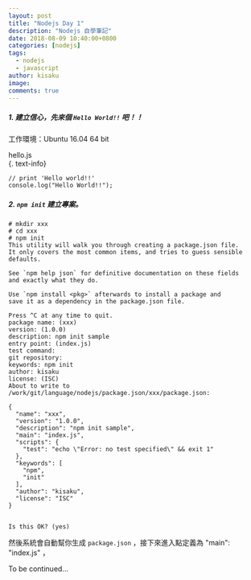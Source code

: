 ```yaml
---
layout: post
title: "Nodejs Day 1"
description: "Nodejs 自學筆記"
date: 2018-08-09 10:40:00+0800
categories: [nodejs]
tags:
  - nodejs
  - javascript
author: kisaku
image:
comments: true
---
```


##### 1. 建立信心，先來個 `Hello World!!` 吧！！

工作環境：Ubuntu 16.04 64 bit

hello.js  
{. text-info}
```
// print 'Hello world!!'
console.log("Hello World!!");
```

##### 2. `npm init` 建立專案。

```terminal
# mkdir xxx
# cd xxx
# npm init 
This utility will walk you through creating a package.json file.
It only covers the most common items, and tries to guess sensible defaults.

See `npm help json` for definitive documentation on these fields
and exactly what they do.

Use `npm install <pkg>` afterwards to install a package and
save it as a dependency in the package.json file.

Press ^C at any time to quit.
package name: (xxx) 
version: (1.0.0) 
description: npm init sample
entry point: (index.js) 
test command: 
git repository: 
keywords: npm init
author: kisaku
license: (ISC) 
About to write to /work/git/language/nodejs/package.json/xxx/package.json:

{
  "name": "xxx",
  "version": "1.0.0",
  "description": "npm init sample",
  "main": "index.js",
  "scripts": {
    "test": "echo \"Error: no test specified\" && exit 1"
  },
  "keywords": [
    "npm",
    "init"
  ],
  "author": "kisaku",
  "license": "ISC"
}


Is this OK? (yes) 

```
然後系統會自動幫你生成 `package.json` ，接下來進入點定義為 "main": "index.js" ，


To be continued...
